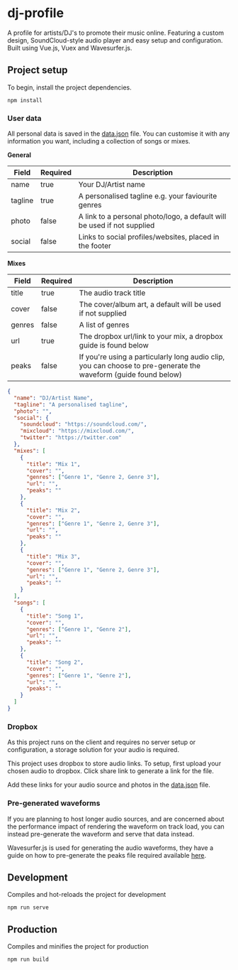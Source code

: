 # dj-profile

A profile for artists/DJ's to promote their music online. Featuring a custom design, SoundCloud-style audio player and easy setup and configuration. Built using Vue.js, Vuex and Wavesurfer.js.

## Project setup

To begin, install the project dependencies.

```
npm install
```

### User data

All personal data is saved in the [data.json](./src/data.json) file. You can customise it with any information you want, including a collection of songs or mixes.

**General**

| Field   | Required | Description                                                             |
| ------- | -------- | ----------------------------------------------------------------------- |
| name    | true     | Your DJ/Artist name                                                     |
| tagline | true     | A personalised tagline e.g. your faviourite genres                      |
| photo   | false    | A link to a personal photo/logo, a default will be used if not supplied |
| social  | false    | Links to social profiles/websites, placed in the footer                 |

**Mixes**

| Field  | Required | Description                                                                                                     |
| ------ | -------- | --------------------------------------------------------------------------------------------------------------- |
| title  | true     | The audio track title                                                                                           |
| cover  | false    | The cover/album art, a default will be used if not supplied                                                     |
| genres | false    | A list of genres                                                                                                |
| url    | true     | The dropbox url/link to your mix, a dropbox guide is found below                                                |
| peaks  | false    | If you're using a particularly long audio clip, you can choose to pre-generate the waveform (guide found below) |

```json
{
  "name": "DJ/Artist Name",
  "tagline": "A personalised tagline",
  "photo": "",
  "social": {
    "soundcloud": "https://soundcloud.com/",
    "mixcloud": "https://mixcloud.com/",
    "twitter": "https://twitter.com"
  },
  "mixes": [
    {
      "title": "Mix 1",
      "cover": "",
      "genres": ["Genre 1", "Genre 2, Genre 3"],
      "url": "",
      "peaks": ""
    },
    {
      "title": "Mix 2",
      "cover": "",
      "genres": ["Genre 1", "Genre 2, Genre 3"],
      "url": "",
      "peaks": ""
    },
    {
      "title": "Mix 3",
      "cover": "",
      "genres": ["Genre 1", "Genre 2, Genre 3"],
      "url": "",
      "peaks": ""
    }
  ],
  "songs": [
    {
      "title": "Song 1",
      "cover": "",
      "genres": ["Genre 1", "Genre 2"],
      "url": "",
      "peaks": ""
    },
    {
      "title": "Song 2",
      "cover": "",
      "genres": ["Genre 1", "Genre 2"],
      "url": "",
      "peaks": ""
    }
  ]
}
```

### Dropbox

As this project runs on the client and requires no server setup or configuration, a storage solution for your audio is required.

This project uses dropbox to store audio links. To setup, first upload your chosen audio to dropbox. Click share link to generate a link for the file.

Add these links for your audio source and photos in the [data.json](./src/data.json) file.

### Pre-generated waveforms

If you are planning to host longer audio sources, and are concerned about the performance impact of rendering the waveform on track load, you can instead pre-generate the waveform and serve that data instead.

Wavesurfer.js is used for generating the audio waveforms, they have a guide on how to pre-generate the peaks file required available [here](https://wavesurfer-js.org/faq/).

## Development

Compiles and hot-reloads the project for development

```
npm run serve
```

## Production

Compiles and minifies the project for production

```
npm run build
```

